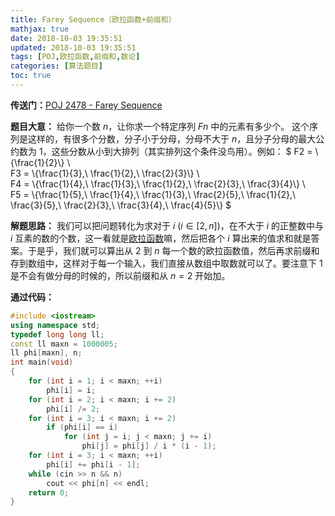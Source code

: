 ```yaml
---
title: Farey Sequence（欧拉函数+前缀和）
mathjax: true
date: 2018-10-03 19:35:51
updated: 2018-10-03 19:35:51
tags: [POJ,欧拉函数,前缀和,数论]
categories: [算法题目]
toc: true
---
```



**传送门：**[POJ 2478 - Farey Sequence](http://poj.org/problem?id=2478)

**题目大意：**
给你一个数 $n$，让你求一个特定序列 $Fn$ 中的元素有多少个。
这个序列是这样的，有很多个分数，分子小于分母，分母不大于 $n$，且分子分母的最大公约数为 $1$，这些分数从小到大排列（其实排列这个条件没鸟用）。例如：
$
F2 = \\{\frac{1}{2}\\} \\\
F3 = \\{\frac{1}{3},\ \frac{1}{2},\ \frac{2}{3}\\} \\\
F4 = \\{\frac{1}{4},\ \frac{1}{3},\ \frac{1}{2},\ \frac{2}{3},\ \frac{3}{4}\\} \\\
F5 = \\{\frac{1}{5},\ \frac{1}{4},\ \frac{1}{3},\ \frac{2}{5},\ \frac{1}{2},\ \frac{3}{5},\ \frac{2}{3},\ \frac{3}{4},\ \frac{4}{5}\\} 
$

**解题思路：**
我们可以把问题转化为求对于 $i$ ($i\in [2,n]$)，在不大于 $i$ 的正整数中与 $i$ 互素的数的个数，这一看就是[欧拉函数](https://gukaifeng.me/2018/10/03/%E6%AC%A7%E6%8B%89%E5%87%BD%E6%95%B0/)嘛，然后把各个 $i$ 算出来的值求和就是答案。于是乎，我们就可以算出从 $2$ 到 $n$ 每一个数的欧拉函数值，然后再求前缀和存到数组中，这样对于每一个输入，我们直接从数组中取数就可以了。要注意下 $1$ 是不会有做分母的时候的，所以前缀和从 $n=2$ 开始加。<!--more-->

**通过代码：**
```cpp
#include <iostream>
using namespace std;
typedef long long ll;
const ll maxn = 1000005;
ll phi[maxn], n;
int main(void)
{
    for (int i = 1; i < maxn; ++i)
        phi[i] = i;
    for (int i = 2; i < maxn; i += 2)
        phi[i] /= 2;
    for (int i = 3; i < maxn; i += 2)
        if (phi[i] == i)
            for (int j = i; j < maxn; j += i)
                phi[j] = phi[j] / i * (i - 1);
    for (int i = 3; i < maxn; ++i)
        phi[i] += phi[i - 1];
    while (cin >> n && n)
        cout << phi[n] << endl;
    return 0;
}
```
